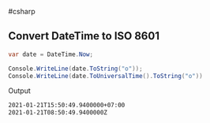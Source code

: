 #csharp

## Convert DateTime to ISO 8601


```csharp
var date = DateTime.Now;

Console.WriteLine(date.ToString("o"));
Console.WriteLine(date.ToUniversalTime().ToString("o"))
```

Output

```bash
2021-01-21T15:50:49.9400000+07:00
2021-01-21T08:50:49.9400000Z
```
